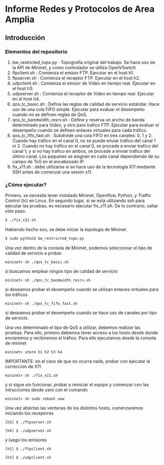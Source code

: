 # Informe Redes y Protocolos de Area Amplia

## Introducción

### Elementos del repositorio

1. bw_restricted_topo.py : Topografía original del trabajo. Se hace uso de la API de Mininet, y como controlador se utiliza OpenVSwitch
2. ftpclient.sh : Comienza el emisor FTP. Ejecutar en el host h1.
3. ftpserver.sh : Comienza el receptor FTP. Ejecutar en el host h2.
4. udpclient.sh : Comienza el emisor de Video en tiempo real. Ejecutar en el host h3.
5. udpserver.sh : Comienza el receptor de Video en tiempo real. Ejecutar en el host h4.
6. qos_tc_basic.sh : Define las reglas de calidad de servicio estándar. Hace uso de una cola FIFO simple. Ejecutar para evaluar el desempeño cuando no se definen reglas de QoS.
7. qos_tc_bandwidth_resrv.sh : Define y reserva un ancho de banda determinado para Video, y otro para trafico FTP. Ejecutar para evaluar el desempeño cuando se definen enlaces virtuales para cada tráfico.
8. qos_tc_fifo_fast.sh : Subdivide una cola FIFO en tres canales: 0, 1 y 2. Cuando hay tráfico en el canal 0, no se puede enviar tráfico del canal 1 ni 2. Cuando no hay tráfico en el canal 0, se procede a enviar trafico del canal 1; y si no hay trafico en ambos, se procede a enviar trafico del último canal. Los paquetes se asignan en cada canal dependiendo de su campo de ToS en el encabezado IP.
9. fix_x11.sh : debe utilizarse si se hace uso de la tecnología X11 mediante SSH antes de comenzar una sesión x11.
    

### ¿Cómo ejecutar?

Primero, se necesita tener instalado Mininet, Openflow, Python, y Traffic Control (tc) en Linux.
En segundo lugar, si se esta utilizando ssh para ejecutar las pruebas, es necesario ejecutar fix_x11.sh. De lo contrario, saltar este paso.
```bash
$ ./fix_x11.sh
```
Habiendo hecho eso, se debe iniciar la topología de Mininet.
```bash
$ sudo python3 bw_restricted_topo.py
```
Una vez dentro de la consola de Mininet, podemos seleccionar el tipo de calidad de servicio a probar.
```
mininet> sh ./qos_tc_basic.sh
``` 
si buscamos emplear ningún tipo de calidad de servicio
```
mininet> sh ./qos_tc_bandwidth_resrv.sh
```
si deseamos probar el desempeño cuando se utilizan enlaces virtuales para los tráficos
```
mininet> sh ./qos_tc_fifo_fast.sh
```
si deseamos probar el desempeño cuando se hace uso de canales por tipo de servicio.

Una vez determinado el tipo de QoS a utilizar, debemos realizar las pruebas. Para ello, primero debemos tener acceso a los hosts desde donde enviaremos y recibiremos el tráfico. Para ello ejecutamos desde la consola de mininet
```
mininet> xterm h1 h2 h3 h4
```
IMPORTANTE:
en el caso de que no ocurra nada, probar con ejecutar la corrección de X11
```
mininet> sh ./fix_x11.sh
```
y si sigue sin funcionar, probar a reiniciar el equipo y comenzar con las intrucciones desde cero con el comando
```
mininet> sh sudo reboot now
```

Una vez abiertas las ventanas de los distintos hosts, comenzaremos iniciando los receptores
```
[h2] $ ./ftpserver.sh
```
```
[h4] $ ./udpserver.sh
```
y luego los emisores
```
[h1] $ ./ftpclient.sh
```
```
[h3] $ ./udpclient.sh
```
